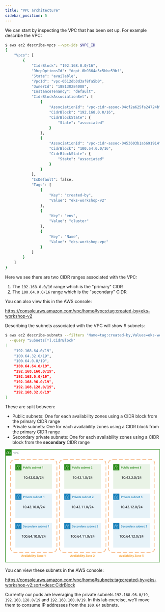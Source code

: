 ```yaml
---
title: "VPC architecture"
sidebar_position: 5
---
```


We can start by inspecting the VPC that has been set up. For example describe the VPC:

```bash wait=30
$ aws ec2 describe-vpcs --vpc-ids $VPC_ID
{
    "Vpcs": [
        {
            "CidrBlock": "192.168.0.0/16",
            "DhcpOptionsId": "dopt-0b9864a5c5bbe59bf",
            "State": "available",
            "VpcId": "vpc-0512db3d3af8fa5b0",
            "OwnerId": "188130284088",
            "InstanceTenancy": "default",
            "CidrBlockAssociationSet": [
                {
                    "AssociationId": "vpc-cidr-assoc-04cf2a625fa24724b",
                    "CidrBlock": "192.168.0.0/16",
                    "CidrBlockState": {
                        "State": "associated"
                    }
                },
                {
                    "AssociationId": "vpc-cidr-assoc-0453603b1ab691914",
                    "CidrBlock": "100.64.0.0/16",
                    "CidrBlockState": {
                        "State": "associated"
                    }
                }
            ],
            "IsDefault": false,
            "Tags": [
                {
                    "Key": "created-by",
                    "Value": "eks-workshop-v2"
                },
                {
                    "Key": "env",
                    "Value": "cluster"
                },
                {
                    "Key": "Name",
                    "Value": "eks-workshop-vpc"
                }
            ]
        }
    ]
}
```

Here we see there are two CIDR ranges associated with the VPC:

1. The `192.168.0.0/16` range which is the "primary" CIDR
2. The `100.64.0.0/16` range which is the "secondary" CIDR

You can also view this in the AWS console:

https://console.aws.amazon.com/vpc/home#vpcs:tag:created-by=eks-workshop-v2

Describing the subnets associated with the VPC will show 9 subnets:

```bash wait=30
$ aws ec2 describe-subnets --filters "Name=tag:created-by,Values=eks-workshop-v2" \
  --query "Subnets[*].CidrBlock"
[
    "192.168.64.0/19",
    "100.64.32.0/19",
    "100.64.0.0/19",
    "100.64.64.0/19",
    "192.168.160.0/19",
    "192.168.0.0/19",
    "192.168.96.0/19",
    "192.168.128.0/19",
    "192.168.32.0/19"
]
```

These are split between:

- Public subnets: One for each availability zones using a CIDR block from the primary CIDR range
- Private subnets: One for each availability zones using a CIDR block from the primary CIDR range
- Secondary private subnets: One for each availability zones using a CIDR block from the **secondary** CIDR range

![VPC subnet architecture](./assets/vpc-secondary-networking.png)

You can view these subnets in the AWS console:

https://console.aws.amazon.com/vpc/home#subnets:tag:created-by=eks-workshop-v2;sort=desc:CidrBlock

Currently our pods are leveraging the private subnets `192.168.96.0/19`, `192.168.128.0/19` and `192.168.160.0/19`. In this lab exercise, we'll move them to consume IP addresses from the `100.64` subnets.
